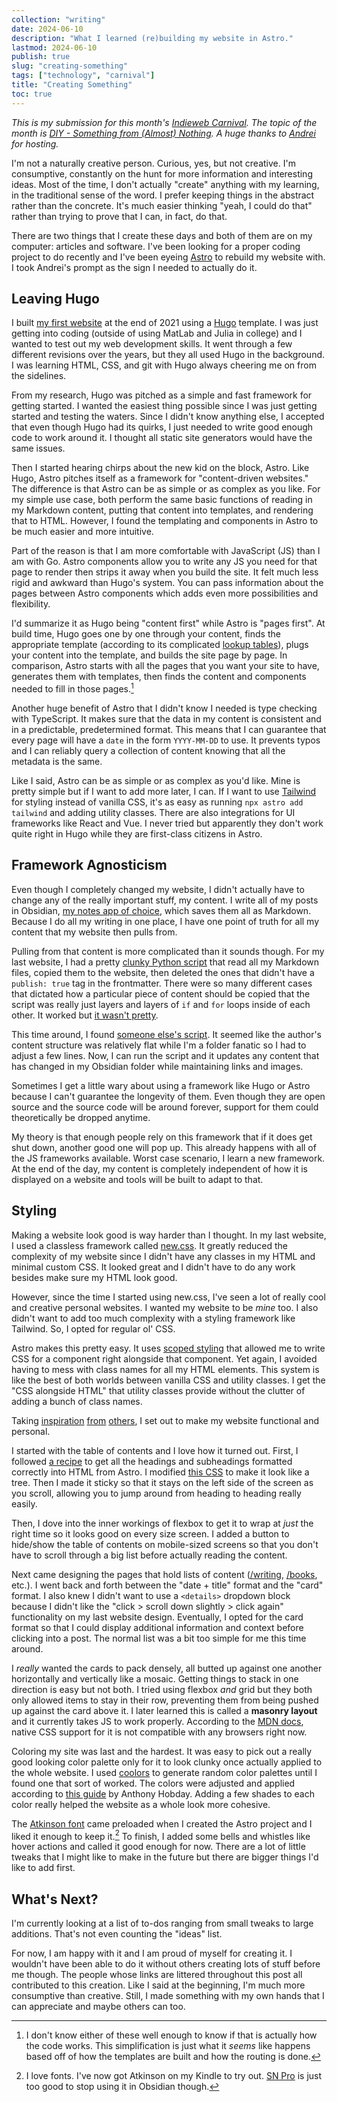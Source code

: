 ```yaml
---
collection: "writing"
date: 2024-06-10
description: "What I learned (re)building my website in Astro."
lastmod: 2024-06-10
publish: true
slug: "creating-something"
tags: ["technology", "carnival"]
title: "Creating Something"
toc: true
---
```


_This is my submission for this month's [Indieweb Carnival](https://indieweb.org/indieweb-carnival). The topic of the month is [DIY - Something from (Almost) Nothing](https://andrei.xyz/post/indieweb-carnival-june-2024-diy-something-from-nothing/). A huge thanks to [Andrei](https://andrei.xyz/) for hosting._

I'm not a naturally creative person. Curious, yes, but not creative. I'm consumptive, constantly on the hunt for more information and interesting ideas. Most of the time, I don't actually "create" anything with my learning, in the traditional sense of the word. I prefer keeping things in the abstract rather than the concrete. It's much easier thinking "yeah, I could do that" rather than trying to prove that I can, in fact, do that.

There are two things that I create these days and both of them are on my computer: articles and software. I've been looking for a proper coding project to do recently and I've been eyeing [Astro](https://astro.build) to rebuild my website with. I took Andrei's prompt as the sign I needed to actually do it.

## Leaving Hugo

I built [my first website](https://github.com/Westley-Winks/website-rev-1) at the end of 2021 using a [Hugo](https://gohugo.io/) template. I was just getting into coding (outside of using MatLab and Julia in college) and I wanted to test out my web development skills. It went through a few different revisions over the years, but they all used Hugo in the background. I was learning HTML, CSS, and git with Hugo always cheering me on from the sidelines.

From my research, Hugo was pitched as a simple and fast framework for getting started. I wanted the easiest thing possible since I was just getting started and testing the waters. Since I didn't know anything else, I accepted that even though Hugo had its quirks, I just needed to write good enough code to work around it. I thought all static site generators would have the same issues.

Then I started hearing chirps about the new kid on the block, Astro. Like Hugo, Astro pitches itself as a framework for "content-driven websites." The difference is that Astro can be as simple or as complex as you like. For my simple use case, both perform the same basic functions of reading in my Markdown content, putting that content into templates, and rendering that to HTML. However, I found the templating and components in Astro to be much easier and more intuitive.

Part of the reason is that I am more comfortable with JavaScript (JS) than I am with Go. Astro components allow you to write any JS you need for that page to render then strips it away when you build the site. It felt much less rigid and awkward than Hugo's system. You can pass information about the pages between Astro components which adds even more possibilities and flexibility.

I'd summarize it as Hugo being "content first" while Astro is "pages first". At build time, Hugo goes one by one through your content, finds the appropriate template (according to its complicated [lookup tables](https://gohugo.io/templates/lookup-order/)), plugs your content into the template, and builds the site page by page. In comparison, Astro starts with all the pages that you want your site to have, generates them with templates, then finds the content and components needed to fill in those pages.[^1]

Another huge benefit of Astro that I didn't know I needed is type checking with TypeScript. It makes sure that the data in my content is consistent and in a predictable, predetermined format. This means that I can guarantee that every page will have a `date` in the form `YYYY-MM-DD` to use. It prevents typos and I can reliably query a collection of content knowing that all the metadata is the same.

Like I said, Astro can be as simple or as complex as you'd like. Mine is pretty simple but if I want to add more later, I can. If I want to use [Tailwind](/writing/styling/) for styling instead of vanilla CSS, it's as easy as running `npx astro add tailwind` and adding utility classes. There are also integrations for UI frameworks like React and Vue. I never tried but apparently they don't work quite right in Hugo while they are first-class citizens in Astro.

## Framework Agnosticism

Even though I completely changed my website, I didn't actually have to change any of the really important stuff, my content. I write all of my posts in Obsidian, [my notes app of choice](/writing/obsidian-pcv/), which saves them all as Markdown. Because I do all my writing in one place, I have one point of truth for all my content that my website then pulls from.

Pulling from that content is more complicated than it sounds though. For my last website, I had a pretty [clunky Python script](https://github.com/Westley-Winks/obsidian-to-hugo) that read all my Markdown files, copied them to the website, then deleted the ones that didn't have a `publish: true` tag in the frontmatter. There were so many different cases that dictated how a particular piece of content should be copied that the script was really just layers and layers of `if` and `for` loops inside of each other. It worked but [it wasn't pretty](https://github.com/Westley-Winks/obsidian-to-hugo/blob/main/src/obsidian_to_hugo/obsidian_to_hugo.py#L107).

This time around, I found [someone else's script](https://github.com/Westley-Winks/obsidian-to-astro-sync). It seemed like the author's content structure was relatively flat while I'm a folder fanatic so I had to adjust a few lines. Now, I can run the script and it updates any content that has changed in my Obsidian folder while maintaining links and images.

Sometimes I get a little wary about using a framework like Hugo or Astro because I can't guarantee the longevity of them. Even though they are open source and the source code will be around forever, support for them could theoretically be dropped anytime.

My theory is that enough people rely on this framework that if it does get shut down, another good one will pop up. This already happens with all of the JS frameworks available. Worst case scenario, I learn a new framework. At the end of the day, my content is completely independent of how it is displayed on a website and tools will be built to adapt to that.

## Styling

Making a website look good is way harder than I thought. In my last website, I used a classless framework called [new.css](https://newcss.net/). It greatly reduced the complexity of my website since I didn't have any classes in my HTML and minimal custom CSS. It looked great and I didn't have to do any work besides make sure my HTML look good.

However, since the time I started using new.css, I've seen a lot of really cool and creative personal websites. I wanted my website to be _mine_ too. I also didn't want to add too much complexity with a styling framework like Tailwind. So, I opted for regular ol' CSS.

Astro makes this pretty easy. It uses [scoped styling](https://docs.astro.build/en/guides/styling/#scoped-styles) that allowed me to write CSS for a component right alongside that component. Yet again, I avoided having to mess with class names for all my HTML elements. This system is like the best of both worlds between vanilla CSS and utility classes. I get the "CSS alongside HTML" that utility classes provide without the clutter of adding a bunch of class names.

Taking [inspiration](https://brutal.elian.codes/) [from](https://flamedfury.com/posts/) [others](https://piccalil.li/), I set out to make my website functional and personal.

I started with the table of contents and I love how it turned out. First, I followed [a recipe](https://kld.dev/building-table-of-contents/) to get all the headings and subheadings formatted correctly into HTML from Astro. I modified [this CSS](https://gist.github.com/dylancwood/7368914) to make it look like a tree. Then I made it sticky so that it stays on the left side of the screen as you scroll, allowing you to jump around from heading to heading really easily.

Then, I dove into the inner workings of flexbox to get it to wrap at _just_ the right time so it looks good on every size screen. I added a button to hide/show the table of contents on mobile-sized screens so that you don't have to scroll through a big list before actually reading the content.

Next came designing the pages that hold lists of content ([/writing](/writing), [/books](/books), etc.). I went back and forth between the "date + title" format and the "card" format. I also knew I didn't want to use a `<details>` dropdown block because I didn't like the "click > scroll down slightly > click again" functionality on my last website design. Eventually, I opted for the card format so that I could display additional information and context before clicking into a post. The normal list was a bit too simple for me this time around.

I _really_ wanted the cards to pack densely, all butted up against one another horizontally and vertically like a mosaic. Getting things to stack in one direction is easy but not both. I tried using flexbox _and_ grid but they both only allowed items to stay in their row, preventing them from being pushed up against the card above it. I later learned this is called a **masonry layout** and it currently takes JS to work properly. According to the [MDN docs](https://developer.mozilla.org/en-US/docs/Web/CSS/CSS_grid_layout/Masonry_layout), native CSS support for it is not compatible with any browsers right now.

Coloring my site was last and the hardest. It was easy to pick out a really good looking color palette only for it to look clunky once actually applied to the whole website. I used [coolors](https://coolors.co/) to generate random color palettes until I found one that sort of worked. The colors were adjusted and applied according to [this guide](https://anthonyhobday.com/sideprojects/saferules/) by Anthony Hobday. Adding a few shades to each color really helped the website as a whole look more cohesive.

The [Atkinson font](https://brailleinstitute.org/freefont) came preloaded when I created the Astro project and I liked it enough to keep it.[^2] To finish, I added some bells and whistles like hover actions and called it good enough for now. There are a lot of little tweaks that I might like to make in the future but there are bigger things I'd like to add first.

## What's Next?

I'm currently looking at a list of to-dos ranging from small tweaks to large additions. That's not even counting the "ideas" list.

For now, I am happy with it and I am proud of myself for creating it. I wouldn't have been able to do it without others creating lots of stuff before me though. The people whose links are littered throughout this post all contributed to this creation. Like I said at the beginning, I'm much more consumptive than creative. Still, I made something with my own hands that I can appreciate and maybe others can too.

[^1]: I don't know either of these well enough to know if that is actually how the code works. This simplification is just what it _seems_ like happens based off of how the templates are built and how the routing is done.

[^2]: I love fonts. I've now got Atkinson on my Kindle to try out. [SN Pro](https://supernotes.app/blog/posts/sn-pro-font-family/) is just too good to stop using it in Obsidian though.
